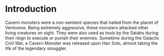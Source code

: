 # Introduction

Cavern monsters were a non-sentient species that hailed from the planet of Ventooine.
Being extremely aggressive, these monsters attacked other living creatures on sight.
They were also used as tools by the Satabs during their reign to execute or punish their enemies.
Sometime during the Galactic Civil War, a Cavern Monster was released upon Han Solo, almost taking the life of the legendary smuggler.
